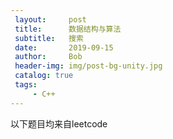 ```yaml
---
 layout:     post
 title:      数据结构与算法
 subtitle:   搜索
 date:       2019-09-15
 author:     Bob
 header-img: img/post-bg-unity.jpg
 catalog: true
 tags:
     - C++
---
```


以下题目均来自leetcode

